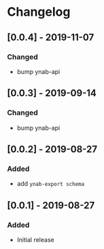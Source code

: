 # Changelog

## [0.0.4] - 2019-11-07

### Changed

* bump ynab-api

## [0.0.3] - 2019-09-14

### Changed

* bump ynab-api

## [0.0.2] - 2019-08-27

### Added

* add `ynab-export schema`

## [0.0.1] - 2019-08-27

### Added

* Initial release
